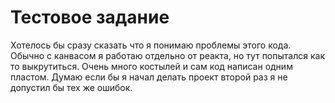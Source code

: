 # Тестовое задание 
Хотелось бы сразу сказать что я понимаю проблемы этого кода. Обычно с канвасом я работаю отдельно от реакта, но тут попытался как то выкрутиться. Очень много костылей и сам код написан одним пластом. Думаю если бы я начал делать проект второй раз я не допустил бы тех же ошибок.
